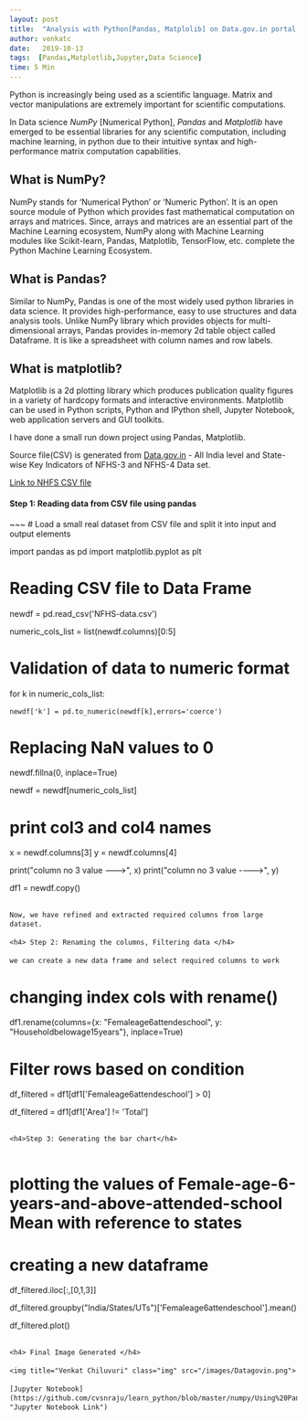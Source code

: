```yaml
---
layout: post
title:  "Analysis with Python[Pandas, Matplolib] on Data.gov.in portal data"
author: venkatc
date:   2019-10-13
tags:  [Pandas,Matplotlib,Jupyter,Data Science]
time: 5 Min
---
```

	
Python is increasingly being used as a scientific language. Matrix and vector manipulations are extremely important for scientific computations. 

In Data science *NumPy* [Numerical Python], *Pandas* and *Matplotlib* have emerged to be essential libraries for any scientific computation, including machine learning, in python due to their intuitive syntax and high-performance matrix computation capabilities.


<h2> What is NumPy? </h2>

NumPy stands for ‘Numerical Python’ or ‘Numeric Python’. It is an open source module of Python which provides fast mathematical computation on arrays and matrices. Since, arrays and matrices are an essential part of the Machine Learning ecosystem, NumPy along with Machine Learning modules like Scikit-learn, Pandas, Matplotlib, TensorFlow, etc. complete the Python Machine Learning Ecosystem.

<h2>What is Pandas?</h2>

Similar to NumPy, Pandas is one of the most widely used python libraries in data science. It provides high-performance, easy to use structures and data analysis tools. Unlike NumPy library which provides objects for multi-dimensional arrays, Pandas provides in-memory 2d table object called Dataframe. It is like a spreadsheet with column names and row labels.


<h2>What is matplotlib?</h2>

Matplotlib is a 2d plotting library which produces publication quality figures in a variety of hardcopy formats and interactive environments. Matplotlib can be used in Python scripts, Python and IPython shell, Jupyter Notebook, web application servers and GUI toolkits.

I have done a small run down project using Pandas, Matplotlib.

Source file(CSV) is generated from [Data.gov.in](https://Data.gov.in "OGDP India") - All India level and State-wise Key Indicators of NFHS-3 and NFHS-4 Data set.


[Link to NHFS CSV file](https://data.gov.in/resources/all-india-level-and-state-wise-key-indicators-nfhs-3-and-nfhs-4 "Data.gov.in")



<h4>Step 1: Reading data from CSV file using pandas</h4>
~~~
# Load a small real dataset from CSV file and split it into input and output elements

import pandas as pd
import matplotlib.pyplot as plt

# Reading CSV file to Data Frame

newdf = pd.read_csv('NFHS-data.csv')

numeric_cols_list = list(newdf.columns)[0:5]

# Validation of data to numeric format

for k in numeric_cols_list:
   
    newdf['k'] = pd.to_numeric(newdf[k],errors='coerce')
    
# Replacing NaN values to 0

newdf.fillna(0, inplace=True)

newdf = newdf[numeric_cols_list]

# print col3 and col4 names

x = newdf.columns[3]
y = newdf.columns[4]

print("column no 3 value --->", x)
print("column no 3 value ---->", y)

df1 = newdf.copy()
~~~

Now, we have refined and extracted required columns from large dataset.

<h4> Step 2: Renaming the columns, Filtering data </h4> 

we can create a new data frame and select required columns to work

~~~
# changing index cols with rename() 

df1.rename(columns={x: "Femaleage6attendeschool", y: "Householdbelowage15years"}, inplace=True)

# Filter rows based on condition


df_filtered = df1[df1['Femaleage6attendeschool'] > 0]

df_filtered = df1[df1['Area'] != 'Total']
~~~

<h4>Step 3: Generating the bar chart</h4>


~~~

# plotting the values of Female-age-6-years-and-above-attended-school Mean with reference to states

# creating a new dataframe 

df_filtered.iloc[:,[0,1,3]]

df_filtered.groupby("India/States/UTs")['Femaleage6attendeschool'].mean()

df_filtered.plot()

~~~

<h4> Final Image Generated </h4>

<img title="Venkat Chiluvuri" class="img" src="/images/Datagovin.png">  

[Jupyter Notebook](https://github.com/cvsnraju/learn_python/blob/master/numpy/Using%20Pandas%20CSV%20file.ipynb "Jupyter Notebook Link")












